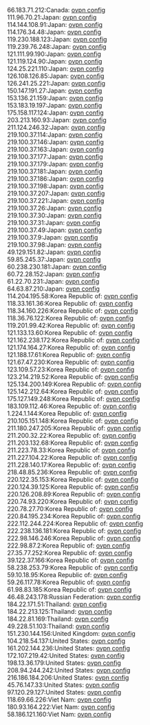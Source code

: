 66.183.71.212:Canada: [ovpn config](vpn/66_183_71_212.ovpn)  
111.96.70.21:Japan: [ovpn config](vpn/111_96_70_21.ovpn)  
114.144.108.91:Japan: [ovpn config](vpn/114_144_108_91.ovpn)  
114.176.34.48:Japan: [ovpn config](vpn/114_176_34_48.ovpn)  
119.230.188.123:Japan: [ovpn config](vpn/119_230_188_123.ovpn)  
119.239.76.248:Japan: [ovpn config](vpn/119_239_76_248.ovpn)  
121.111.99.190:Japan: [ovpn config](vpn/121_111_99_190.ovpn)  
121.119.124.90:Japan: [ovpn config](vpn/121_119_124_90.ovpn)  
124.25.221.110:Japan: [ovpn config](vpn/124_25_221_110.ovpn)  
126.108.126.85:Japan: [ovpn config](vpn/126_108_126_85.ovpn)  
126.241.25.221:Japan: [ovpn config](vpn/126_241_25_221.ovpn)  
150.147.191.27:Japan: [ovpn config](vpn/150_147_191_27.ovpn)  
153.136.21.159:Japan: [ovpn config](vpn/153_136_21_159.ovpn)  
153.183.19.197:Japan: [ovpn config](vpn/153_183_19_197.ovpn)  
175.158.117.124:Japan: [ovpn config](vpn/175_158_117_124.ovpn)  
203.213.160.93:Japan: [ovpn config](vpn/203_213_160_93.ovpn)  
211.124.246.32:Japan: [ovpn config](vpn/211_124_246_32.ovpn)  
219.100.37.114:Japan: [ovpn config](vpn/219_100_37_114.ovpn)  
219.100.37.146:Japan: [ovpn config](vpn/219_100_37_146.ovpn)  
219.100.37.163:Japan: [ovpn config](vpn/219_100_37_163.ovpn)  
219.100.37.177:Japan: [ovpn config](vpn/219_100_37_177.ovpn)  
219.100.37.179:Japan: [ovpn config](vpn/219_100_37_179.ovpn)  
219.100.37.181:Japan: [ovpn config](vpn/219_100_37_181.ovpn)  
219.100.37.186:Japan: [ovpn config](vpn/219_100_37_186.ovpn)  
219.100.37.198:Japan: [ovpn config](vpn/219_100_37_198.ovpn)  
219.100.37.207:Japan: [ovpn config](vpn/219_100_37_207.ovpn)  
219.100.37.221:Japan: [ovpn config](vpn/219_100_37_221.ovpn)  
219.100.37.26:Japan: [ovpn config](vpn/219_100_37_26.ovpn)  
219.100.37.30:Japan: [ovpn config](vpn/219_100_37_30.ovpn)  
219.100.37.31:Japan: [ovpn config](vpn/219_100_37_31.ovpn)  
219.100.37.49:Japan: [ovpn config](vpn/219_100_37_49.ovpn)  
219.100.37.9:Japan: [ovpn config](vpn/219_100_37_9.ovpn)  
219.100.37.98:Japan: [ovpn config](vpn/219_100_37_98.ovpn)  
49.129.151.82:Japan: [ovpn config](vpn/49_129_151_82.ovpn)  
59.85.245.37:Japan: [ovpn config](vpn/59_85_245_37.ovpn)  
60.238.230.181:Japan: [ovpn config](vpn/60_238_230_181.ovpn)  
60.72.28.152:Japan: [ovpn config](vpn/60_72_28_152.ovpn)  
61.22.70.231:Japan: [ovpn config](vpn/61_22_70_231.ovpn)  
64.63.87.210:Japan: [ovpn config](vpn/64_63_87_210.ovpn)  
114.204.195.58:Korea Republic of: [ovpn config](vpn/114_204_195_58.ovpn)  
118.33.161.36:Korea Republic of: [ovpn config](vpn/118_33_161_36.ovpn)  
118.34.160.226:Korea Republic of: [ovpn config](vpn/118_34_160_226.ovpn)  
118.36.76.122:Korea Republic of: [ovpn config](vpn/118_36_76_122.ovpn)  
119.201.99.42:Korea Republic of: [ovpn config](vpn/119_201_99_42.ovpn)  
121.133.13.60:Korea Republic of: [ovpn config](vpn/121_133_13_60.ovpn)  
121.162.238.172:Korea Republic of: [ovpn config](vpn/121_162_238_172.ovpn)  
121.174.164.27:Korea Republic of: [ovpn config](vpn/121_174_164_27.ovpn)  
121.188.17.61:Korea Republic of: [ovpn config](vpn/121_188_17_61.ovpn)  
121.67.47.230:Korea Republic of: [ovpn config](vpn/121_67_47_230.ovpn)  
123.109.57.23:Korea Republic of: [ovpn config](vpn/123_109_57_23.ovpn)  
123.214.219.52:Korea Republic of: [ovpn config](vpn/123_214_219_52.ovpn)  
125.134.200.149:Korea Republic of: [ovpn config](vpn/125_134_200_149.ovpn)  
125.142.212.64:Korea Republic of: [ovpn config](vpn/125_142_212_64.ovpn)  
175.127.149.248:Korea Republic of: [ovpn config](vpn/175_127_149_248.ovpn)  
183.109.112.46:Korea Republic of: [ovpn config](vpn/183_109_112_46.ovpn)  
1.224.1.144:Korea Republic of: [ovpn config](vpn/1_224_1_144.ovpn)  
210.105.151.148:Korea Republic of: [ovpn config](vpn/210_105_151_148.ovpn)  
211.180.247.205:Korea Republic of: [ovpn config](vpn/211_180_247_205.ovpn)  
211.200.32.22:Korea Republic of: [ovpn config](vpn/211_200_32_22.ovpn)  
211.203.132.68:Korea Republic of: [ovpn config](vpn/211_203_132_68.ovpn)  
211.223.78.33:Korea Republic of: [ovpn config](vpn/211_223_78_33.ovpn)  
211.227.104.22:Korea Republic of: [ovpn config](vpn/211_227_104_22.ovpn)  
211.228.140.17:Korea Republic of: [ovpn config](vpn/211_228_140_17.ovpn)  
218.48.85.236:Korea Republic of: [ovpn config](vpn/218_48_85_236.ovpn)  
220.122.35.153:Korea Republic of: [ovpn config](vpn/220_122_35_153.ovpn)  
220.124.39.125:Korea Republic of: [ovpn config](vpn/220_124_39_125.ovpn)  
220.126.208.89:Korea Republic of: [ovpn config](vpn/220_126_208_89.ovpn)  
220.74.93.220:Korea Republic of: [ovpn config](vpn/220_74_93_220.ovpn)  
220.78.27.70:Korea Republic of: [ovpn config](vpn/220_78_27_70.ovpn)  
220.84.195.234:Korea Republic of: [ovpn config](vpn/220_84_195_234.ovpn)  
222.112.244.224:Korea Republic of: [ovpn config](vpn/222_112_244_224.ovpn)  
222.238.136.181:Korea Republic of: [ovpn config](vpn/222_238_136_181.ovpn)  
222.98.146.246:Korea Republic of: [ovpn config](vpn/222_98_146_246.ovpn)  
222.98.87.2:Korea Republic of: [ovpn config](vpn/222_98_87_2.ovpn)  
27.35.77.252:Korea Republic of: [ovpn config](vpn/27_35_77_252.ovpn)  
39.122.37.166:Korea Republic of: [ovpn config](vpn/39_122_37_166.ovpn)  
58.238.253.79:Korea Republic of: [ovpn config](vpn/58_238_253_79.ovpn)  
59.10.18.95:Korea Republic of: [ovpn config](vpn/59_10_18_95.ovpn)  
59.26.117.78:Korea Republic of: [ovpn config](vpn/59_26_117_78.ovpn)  
61.98.83.185:Korea Republic of: [ovpn config](vpn/61_98_83_185.ovpn)  
46.48.243.178:Russian Federation: [ovpn config](vpn/46_48_243_178.ovpn)  
184.22.171.51:Thailand: [ovpn config](vpn/184_22_171_51.ovpn)  
184.22.213.125:Thailand: [ovpn config](vpn/184_22_213_125.ovpn)  
184.22.81.169:Thailand: [ovpn config](vpn/184_22_81_169.ovpn)  
49.228.51.103:Thailand: [ovpn config](vpn/49_228_51_103.ovpn)  
151.230.144.156:United Kingdom: [ovpn config](vpn/151_230_144_156.ovpn)  
104.218.54.137:United States: [ovpn config](vpn/104_218_54_137.ovpn)  
161.202.144.236:United States: [ovpn config](vpn/161_202_144_236.ovpn)  
172.107.219.42:United States: [ovpn config](vpn/172_107_219_42.ovpn)  
198.13.36.179:United States: [ovpn config](vpn/198_13_36_179.ovpn)  
208.94.244.242:United States: [ovpn config](vpn/208_94_244_242.ovpn)  
216.186.184.206:United States: [ovpn config](vpn/216_186_184_206.ovpn)  
45.76.147.33:United States: [ovpn config](vpn/45_76_147_33.ovpn)  
97.120.29.127:United States: [ovpn config](vpn/97_120_29_127.ovpn)  
118.69.66.226:Viet Nam: [ovpn config](vpn/118_69_66_226.ovpn)  
180.93.164.222:Viet Nam: [ovpn config](vpn/180_93_164_222.ovpn)  
58.186.121.160:Viet Nam: [ovpn config](vpn/58_186_121_160.ovpn)  
